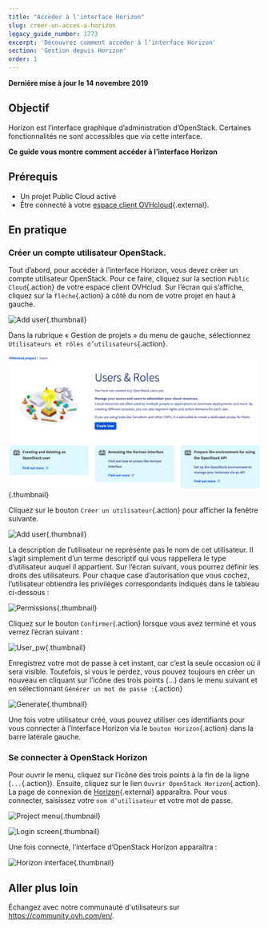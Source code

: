 ```yaml
---
title: "Accéder à l'interface Horizon"
slug: creer-un-acces-a-horizon
legacy_guide_number: 1773
excerpt: 'Découvrez comment accéder à l’interface Horizon'
section: 'Gestion depuis Horizon'
order: 1
---
```


**Dernière mise à jour le 14 novembre 2019**

## Objectif

Horizon est l’interface graphique d’administration d’OpenStack. Certaines fonctionnalités ne sont accessibles que via cette interface.

**Ce guide vous montre comment accéder à l’interface Horizon**


## Prérequis

- Un projet Public Cloud activé
- Être connecté à votre [espace client OVHcloud](https://ovh.com/auth/?action=gotomanager){.external}.

## En pratique

### Créer un compte utilisateur OpenStack.

Tout d’abord, pour accéder à l’interface Horizon, vous devez créer un compte utilisateur OpenStack. Pour ce faire, cliquez sur la section `Public Cloud`{.action} de votre espace client OVHclud. Sur l’écran qui s’affiche, cliquez sur la `flèche`{.action} à côté du nom de votre projet en haut à gauche.

![Add user](images/select_project.png){.thumbnail}

Dans la rubrique « Gestion de projets » du menu de gauche, sélectionnez `Utilisateurs et rôles d’utilisateurs`{.action}.

![User roles](images/users_roles.png){.thumbnail}

Cliquez sur le bouton `Créer un utilisateur`{.action} pour afficher la fenêtre suivante.

![Add user](images/adduser.png){.thumbnail}

La description de l’utilisateur ne représente pas le nom de cet utilisateur. Il s’agit simplement d’un terme descriptif qui vous rappellera le type d’utilisateur auquel il appartient. Sur l’écran suivant, vous pourrez définir les droits des utilisateurs. Pour chaque case d’autorisation que vous cochez, l’utilisateur obtiendra les privilèges correspondants indiqués dans le tableau ci-dessous :

![Permissions](images/permissions.png){.thumbnail}

Cliquez sur le bouton `Confirmer`{.action} lorsque vous avez terminé et vous verrez l’écran suivant :

![User_pw](images/user_pw.png){.thumbnail}

Enregistrez votre mot de passe à cet instant, car c’est la seule occasion où il sera visible. Toutefois, si vous le perdez, vous pouvez toujours en créer un nouveau en cliquant sur l’icône des trois points (...) dans le menu suivant et en sélectionnant `Générer un mot de passe :`{.action}

![Generate](images/generatepw.png){.thumbnail}

Une fois votre utilisateur créé, vous pouvez utiliser ces identifiants pour vous connecter à l’interface Horizon via le `bouton Horizon`{.action} dans la barre latérale gauche.

### Se connecter à OpenStack Horizon

Pour ouvrir le menu, cliquez sur l’icône des trois points à la fin de la ligne (`...`{.action}). Ensuite, cliquez sur le lien `Ouvrir OpenStack Horizon`{.action}. La page de connexion de [Horizon](https://horizon.cloud.ovh.net/auth/login/){.external} apparaîtra. Pour vous connecter, saisissez votre `nom d’utilisateur` et votre mot de passe.

![Project menu](images/3_H_open_menu.png){.thumbnail}

![Login screen](images/4_H_login_window.png){.thumbnail}

Une fois connecté, l’interface d’OpenStack Horizon apparaîtra :

![Horizon interface](images/5_H_view.png){.thumbnail}


## Aller plus loin

Échangez avec notre communauté d'utilisateurs sur <https://community.ovh.com/en/>.
